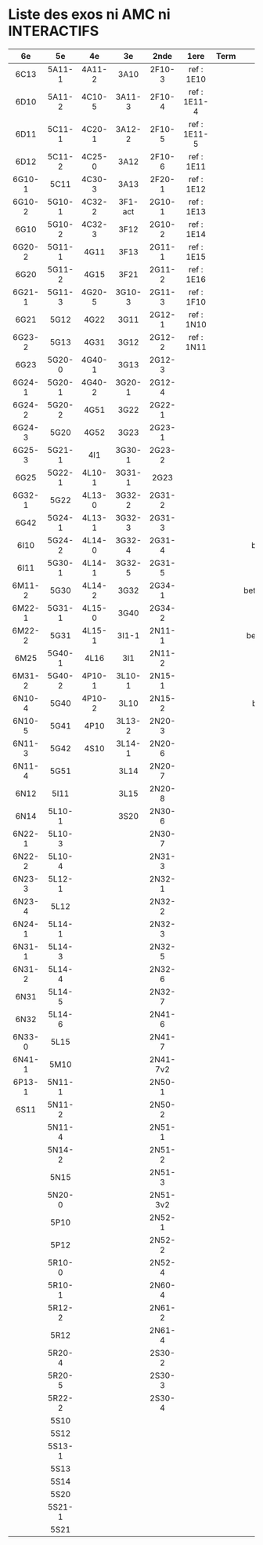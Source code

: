 # Liste des exos ni AMC ni INTERACTIFS

|6e|5e|4e|3e|2nde|1ere|Term|Reste|
|:-:|:-:|:-:|:-:|:-:|:-:|:-:|:-:|
|6C13|5A11-1|4A11-2|3A10|2F10-3|ref : 1E10||MG32_3F13|
|6D10|5A11-2|4C10-5|3A11-3|2F10-4|ref : 1E11-4||beta2F31|
|6D11|5C11-1|4C20-1|3A12-2|2F10-5|ref : 1E11-5||beta2N60-X1|
|6D12|5C11-2|4C25-0|3A12|2F10-6|ref : 1E11||beta2N60-X2|
|6G10-1|5C11|4C30-3|3A13|2F20-1|ref : 1E12||beta3F23|
|6G10-2|5G10-1|4C32-2|3F1-act|2G10-1|ref : 1E13||beta3G15|
|6G10|5G10-2|4C32-3|3F12|2G10-2|ref : 1E14||beta3G41|
|6G20-2|5G11-1|4G11|3F13|2G11-1|ref : 1E15||beta3s21|
|6G20|5G11-2|4G15|3F21|2G11-2|ref : 1E16||beta4C31|
|6G21-1|5G11-3|4G20-5|3G10-3|2G11-3|ref : 1F10||beta4G20-3|
|6G21|5G12|4G22|3G11|2G12-1|ref : 1N10||beta4G20-4|
|6G23-2|5G13|4G31|3G12|2G12-2|ref : 1N11||beta6C33-1|
|6G23|5G20-0|4G40-1|3G13|2G12-3|||beta6test2|
|6G24-1|5G20-1|4G40-2|3G20-1|2G12-4|||beta6test2021|
|6G24-2|5G20-2|4G51|3G22|2G22-1|||betaAsymptotesObliques|
|6G24-3|5G20|4G52|3G23|2G23-1|||betaEqCarreDansC|
|6G25-3|5G21-1|4I1|3G30-1|2G23-2|||betaEquationsLog|
|6G25|5G22-1|4L10-1|3G31-1|2G23|||betaEqValAbs|
|6G32-1|5G22|4L13-0|3G32-2|2G31-2|||betaExo3d|
|6G42|5G24-1|4L13-1|3G32-3|2G31-3|||betaExoSimpleMatthieu|
|6I10|5G24-2|4L14-0|3G32-4|2G31-4|||betaModele10_simple_question-reponse|
|6I11|5G30-1|4L14-1|3G32-5|2G31-5|||betaModele11_parametrable|
|6M11-2|5G30|4L14-2|3G32|2G34-1|||betaModele20_plusieurs_types_de_questions|
|6M22-1|5G31-1|4L15-0|3G40|2G34-2|||betaModele21_parametrables|
|6M22-2|5G31|4L15-1|3I1-1|2N11-1|||betaModele30_constructions_géométriques|
|6M25|5G40-1|4L16|3I1|2N11-2|||betaModele31_parametrables|
|6M31-2|5G40-2|4P10-1|3L10-1|2N15-1|||betaModele40_tableau_proportionnalite|
|6N10-4|5G40|4P10-2|3L10|2N15-2|||betaModele41_tableau_signes_variations|
|6N10-5|5G41|4P10|3L13-2|2N20-3|||betaProbaAouB|
|6N11-3|5G42|4S10|3L14-1|2N20-6|||betaProbabilites|
|6N11-4|5G51||3L14|2N20-7|||betaPuissances|
|6N12|5I11||3L15|2N20-8|||betarotation3d|
|6N14|5L10-1||3S20|2N30-6|||betaSpline|
|6N22-1|5L10-3|||2N30-7|||betaSys2x2CombLin|
|6N22-2|5L10-4|||2N31-3|||betaTracerParabole|
|6N23-3|5L12-1|||2N32-1|||moule_a_exo_mathalea|
|6N23-4|5L12|||2N32-2|||moule_a_exo_mathalea2d|
|6N24-1|5L14-1|||2N32-3|||c3C10-2|
|6N31-1|5L14-3|||2N32-5|||c3I11|
|6N31-2|5L14-4|||2N32-6|||c3N10|
|6N31|5L14-5|||2N32-7|||c3N23|
|6N32|5L14-6|||2N41-6|||can6I01|
|6N33-0|5L15|||2N41-7|||CM020|
|6N41-1|5M10|||2N41-7v2|||CM021|
|6P13-1|5N11-1|||2N50-1|||ExC100|
|6S11|5N11-2|||2N50-2|||HPC100|
||5N11-4|||2N51-1|||PEA11-1|
||5N14-2|||2N51-2|||PEA11|
||5N15|||2N51-3|||PEA12|
||5N20-0|||2N51-3v2|||PEA13|
||5P10|||2N52-1|||PEG20|
||5P12|||2N52-2|||PEG21|
||5R10-0|||2N52-4|||PEG22|
||5R10-1|||2N60-4|||PEG23|
||5R12-2|||2N61-2|||PEG24|
||5R12|||2N61-4|||P003|
||5R20-4|||2S30-2|||P004|
||5R20-5|||2S30-3|||P005|
||5R22-2|||2S30-4|||P006|
||5S10||||||P007|
||5S12||||||P008|
||5S13-1||||||P009|
||5S13||||||P010|
||5S14||||||P011|
||5S20||||||P012|
||5S21-1||||||P013|
||5S21||||||P014|

